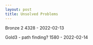 ```yaml
---
layout: post
title: Unsolved Problems
---
```


Bronze 2
4328 - 2022-02-13

Gold3 - path finding?
1580 - 2022-02-14
